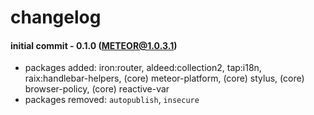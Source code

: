 changelog
=========



#### initial commit - 0.1.0 (METEOR@1.0.3.1)

+   packages added: iron:router, aldeed:collection2, tap:i18n, raix:handlebar-helpers,
    (core) meteor-platform, (core) stylus, (core) browser-policy, (core) reactive-var
+   packages removed: ``autopublish``, ``insecure``